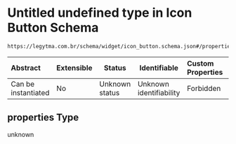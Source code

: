 # Untitled undefined type in Icon Button Schema

```txt
https://legytma.com.br/schema/widget/icon_button.schema.json#/properties
```




| Abstract            | Extensible | Status         | Identifiable            | Custom Properties | Additional Properties | Access Restrictions | Defined In                                                                                   |
| :------------------ | ---------- | -------------- | ----------------------- | :---------------- | --------------------- | ------------------- | -------------------------------------------------------------------------------------------- |
| Can be instantiated | No         | Unknown status | Unknown identifiability | Forbidden         | Allowed               | none                | [icon_button.schema.json\*](../schema/widget/icon_button.schema.json) |

## properties Type

unknown
